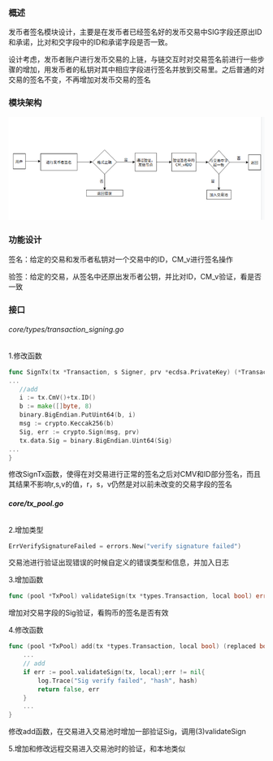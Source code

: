 ### 概述

发币者签名模块设计，主要是在发币者已经签名好的发币交易中SIG字段还原出ID和承诺，比对和交字段中的ID和承诺字段是否一致。

设计考虑，发币者账户进行发币交易的上链，与链交互时对交易签名前进行一些步骤的增加，用发币者的私钥对其中相应字段进行签名并放到交易里。之后普通的对交易的签名不变，不再增加对发币交易的签名

### 模块架构

![](./img/1.png)

### 功能设计

签名：给定的交易和发币者私钥对一个交易中的ID，CM_v进行签名操作

验签：给定的交易，从签名中还原出发币者公钥，并比对ID，CM_v验证，看是否一致

### 接口

###### core/types/transaction_signing.go

1.修改函数

```go
func SignTx(tx *Transaction, s Signer, prv *ecdsa.PrivateKey) (*Transaction, error) {
...
   //add
   i := tx.CmV()+tx.ID()
   b := make([]byte, 8)
   binary.BigEndian.PutUint64(b, i)
   msg := crypto.Keccak256(b)
   Sig, err := crypto.Sign(msg, prv)
   tx.data.Sig = binary.BigEndian.Uint64(Sig)
...
}
```

修改SignTx函数，使得在对交易进行正常的签名之后对CMV和ID部分签名，而且其结果不影响r,s,v的值，r，s，v仍然是对以前未改变的交易字段的签名



###### **core/tx_pool.go**

2.增加类型

```go
ErrVerifySignatureFailed = errors.New("verify signature failed")
```

交易池进行验证出现错误的时候自定义的错误类型和信息，并加入日志



3.增加函数

```go
func (pool *TxPool) validateSign(tx *types.Transaction, local bool) error
```

增加对交易字段的Sig验证，看购币的签名是否有效



4.修改函数

```go
func (pool *TxPool) add(tx *types.Transaction, local bool) (replaced bool, err error) {
    ...
    // add
    if err := pool.validateSign(tx, local);err != nil{
		log.Trace("Sig verify failed", "hash", hash)
		return false, err
	}
    ...
}
```

修改add函数，在交易进入交易池时增加一部验证Sig，调用(3)validateSign



5.增加和修改远程交易进入交易池时的验证，和本地类似